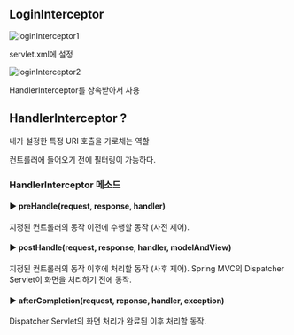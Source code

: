 ## LoginInterceptor

![loginInterceptor1](https://user-images.githubusercontent.com/47135267/97112981-b6ed4380-172a-11eb-9aca-f1dc4fcfeaa9.PNG)

servlet.xml에 설정

![loginInterceptor2](C:\Users\freyj\Desktop\loginInterceptor2.PNG)

HandlerInterceptor를 상속받아서 사용

## HandlerInterceptor ?

내가 설정한 특정 URI 호출을 가로채는 역할

컨트롤러에 들어오기 전에 필터링이 가능하다.

### HandlerInterceptor 메소드

#### ▶ preHandle(request, response, handler)

지정된 컨트롤러의 동작 이전에 수행할 동작 (사전 제어).

#### ▶ postHandle(request, response, handler, modelAndView)

지정된 컨트롤러의 동작 이후에 처리할 동작 (사후 제어).
Spring MVC의 Dispatcher Servlet이 화면을 처리하기 전에 동작.

#### ▶ afterCompletion(request, reponse, handler, exception)

Dispatcher Servlet의 화면 처리가 완료된 이후 처리할 동작.



